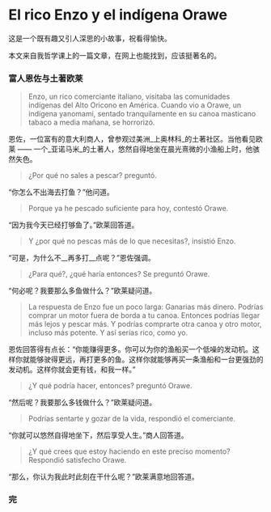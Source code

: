 # El rico Enzo y el indígena Orawe

这是一个既有趣又引人深思的小故事，祝看得愉快。

本文来自我哲学课上的一篇文章，在网上也能找到，应该挺著名的。

### 富人恩佐与土著欧莱

> Enzo, un rico comerciante italiano, visitaba las comunidades indígenas del Alto Oricono en América. Cuando vio a Orawe, un indígena yanomami, sentado tranquilamente en su canoa masticano tabaco a media mañana, se horrorizó.

恩佐，一位富有的意大利商人，曾参观过美洲_上奥林科_的土著社区。当他看见欧莱 —— 一个_亚诺马米_的土著人，悠然自得地坐在晨光熹微的小渔船上时，他骇然失色。

> ¿Por qué no sales a pescar? preguntó.

“你怎么不出海去打鱼？”他问道。

> Porque ya he pescado suficiente para hoy, contestó Orawe.

“因为我今天已经打够鱼了。”欧莱回答道。

> Y ¿por qué no pescas más de lo que necesitas?, insistió Enzo.

“可是，为什么不__再多打__点呢？”恩佐强调。

> ¿Para qué?, ¿qué haría entonces? Se preguntó Orawe.

“何必呢？我要那么多鱼做什么？”欧莱疑问道。

> La respuesta de Enzo fue un poco larga: Ganarias más dinero. Podrías comprar un motor fuera de borda a tu canoa. Entonces podrías llegar más lejos y pescar más. Y podrías comprarte otra canoa y otro motor, incluso más potente. Y así serías rico, como yo.

恩佐回答得有点长：“你能赚得更多。你可以为你的渔船买一个低噪的发动机。这样你就能够驶得更远，再打更多的鱼。这样你就能够再买一条渔船和一台更强劲的发动机。这样你就会更有钱，和我一样。”

> ¿Y qué podría hacer, entonces? preguntó Orawe.

“然后呢？我要那么多钱做什么？”欧莱疑问道。

> Podrías sentarte y gozar de la vida, respondió el comerciante.

“你就可以悠然自得地坐下，然后享受人生。”商人回答道。

> ¿Y qué crees que estoy haciendo en este preciso momento? Respondió satisfecho Orawe.

“那么，你认为我此时此刻在干什么呢？”欧莱满意地回答道。

### 完